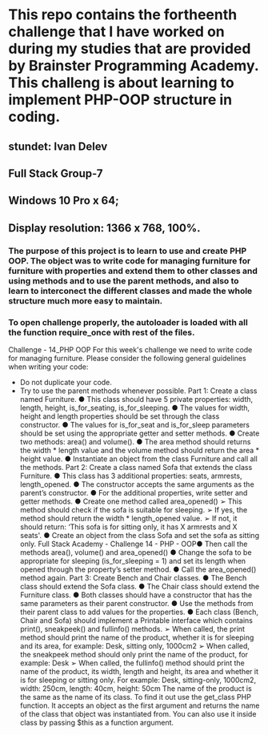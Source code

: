 # This repo contains the fortheenth challenge that I have worked on during my studies that are provided by Brainster Programming Academy. This challeng is about learning to implement PHP-OOP structure in coding.

## stundet: Ivan Delev

## Full Stack Group-7

## Windows 10 Pro x 64; 
## Display resolution: 1366 x 768, 100%.

### The purpose of this project is to learn to use and create PHP OOP. The object was to write code for managing furniture for furniture with properties and extend them to other classes and using methods and to use the parent methods, and also to learn to interconect the different classes and made the whole structure much more easy to maintain.
 
### To open challenge properly, the autoloader is loaded with all the function require_once with rest of the files.

Challenge - 14_PHP OOP
For this week's challenge we need to write code for managing furniture.
Please consider the following general guidelines when writing your code:
- Do not duplicate your code.
- Try to use the parent methods whenever possible.
Part 1: Create a class named Furniture.
● This class should have 5 private properties:
width, length, height, is_for_seating, is_for_sleeping.
● The values for width, height and length properties should be set through
the class constructor.
● The values for is_for_seat and is_for_sleep parameters should be set using
the appropriate getter and setter methods.
● Create two methods: area() and volume().
● The area method should returns the width * length value and the
volume method should return the area * height value.
● Instantiate an object from the class Furniture and call all the methods.
Part 2: Create a class named Sofa that extends the class Furniture.
● This class has 3 additional properties: seats, armrests, length_opened.
● The constructor accepts the same arguments as the parent’s constructor.
● For the additional properties, write setter and getter methods.
● Create one method called area_opened()
➢ This method should check if the sofa is suitable for sleeping.
➢ If yes, the method should return the width * length_opened value.
➢ If not, it should return:
‘This sofa is for sitting only, it has X armrests and X seats'.
● Create an object from the class Sofa and set the sofa as sitting only.
Full Stack Academy - Challenge 14 - PHP - OOP● Then call the methods area(), volume() and area_opened()
● Change the sofa to be appropriate for sleeping (is_for_sleeping = 1) and
set its length when opened through the property’s setter method.
● Call the area_opened() method again.
Part 3: Create Bench and Chair classes.
● The Bench class should extend the Sofa class.
● The Chair class should extend the Furniture class.
● Both classes should have a constructor that has the same parameters as
their parent constructor.
● Use the methods from their parent class to add values for the properties.
● Each class (Bench, Chair and Sofa) should implement a Printable
interface which contains print(), sneakpeek() and fullinfo() methods.
➢ When called, the print method should print the name of the product,
whether it is for sleeping and its area, for example:
Desk, sitting only, 1000cm2
➢ When called, the sneakpeek method should only print the name of the
product, for example:
Desk
➢ When called, the fullinfo() method should print the name of the
product, its width, length and height, its area and whether it is for
sleeping or sitting only. For example:
Desk, sitting-only, 1000cm2, width: 250cm, length: 40cm, height: 50cm
The name of the product is the same as the name of its class. To find it out
use the get_class PHP function. It accepts an object as the first argument and
returns the name of the class that object was instantiated from. You can also
use it inside class by passing $this as a function argument.

